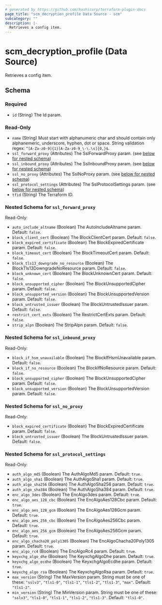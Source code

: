 ```yaml
---
# generated by https://github.com/hashicorp/terraform-plugin-docs
page_title: "scm_decryption_profile Data Source - scm"
subcategory: ""
description: |-
  Retrieves a config item.
---
```


# scm_decryption_profile (Data Source)

Retrieves a config item.



<!-- schema generated by tfplugindocs -->
## Schema

### Required

- `id` (String) The Id param.

### Read-Only

- `name` (String) Must start with alphanumeric char and should contain only alphanemeric, underscore, hyphen, dot or space. String validation regex: `^[A-Za-z0-9]{1}[A-Za-z0-9_\-\.\s]{0,}$`.
- `ssl_forward_proxy` (Attributes) The SslForwardProxy param. (see [below for nested schema](#nestedatt--ssl_forward_proxy))
- `ssl_inbound_proxy` (Attributes) The SslInboundProxy param. (see [below for nested schema](#nestedatt--ssl_inbound_proxy))
- `ssl_no_proxy` (Attributes) The SslNoProxy param. (see [below for nested schema](#nestedatt--ssl_no_proxy))
- `ssl_protocol_settings` (Attributes) The SslProtocolSettings param. (see [below for nested schema](#nestedatt--ssl_protocol_settings))
- `tfid` (String) The Terraform ID.

<a id="nestedatt--ssl_forward_proxy"></a>
### Nested Schema for `ssl_forward_proxy`

Read-Only:

- `auto_include_altname` (Boolean) The AutoIncludeAltname param. Default: `false`.
- `block_client_cert` (Boolean) The BlockClientCert param. Default: `false`.
- `block_expired_certificate` (Boolean) The BlockExpiredCertificate param. Default: `false`.
- `block_timeout_cert` (Boolean) The BlockTimeoutCert param. Default: `false`.
- `block_tls13_downgrade_no_resource` (Boolean) The BlockTls13DowngradeNoResource param. Default: `false`.
- `block_unknown_cert` (Boolean) The BlockUnknownCert param. Default: `false`.
- `block_unsupported_cipher` (Boolean) The BlockUnsupportedCipher param. Default: `false`.
- `block_unsupported_version` (Boolean) The BlockUnsupportedVersion param. Default: `false`.
- `block_untrusted_issuer` (Boolean) The BlockUntrustedIssuer param. Default: `false`.
- `restrict_cert_exts` (Boolean) The RestrictCertExts param. Default: `false`.
- `strip_alpn` (Boolean) The StripAlpn param. Default: `false`.


<a id="nestedatt--ssl_inbound_proxy"></a>
### Nested Schema for `ssl_inbound_proxy`

Read-Only:

- `block_if_hsm_unavailable` (Boolean) The BlockIfHsmUnavailable param. Default: `false`.
- `block_if_no_resource` (Boolean) The BlockIfNoResource param. Default: `false`.
- `block_unsupported_cipher` (Boolean) The BlockUnsupportedCipher param. Default: `false`.
- `block_unsupported_version` (Boolean) The BlockUnsupportedVersion param. Default: `false`.


<a id="nestedatt--ssl_no_proxy"></a>
### Nested Schema for `ssl_no_proxy`

Read-Only:

- `block_expired_certificate` (Boolean) The BlockExpiredCertificate param. Default: `false`.
- `block_untrusted_issuer` (Boolean) The BlockUntrustedIssuer param. Default: `false`.


<a id="nestedatt--ssl_protocol_settings"></a>
### Nested Schema for `ssl_protocol_settings`

Read-Only:

- `auth_algo_md5` (Boolean) The AuthAlgoMd5 param. Default: `true`.
- `auth_algo_sha1` (Boolean) The AuthAlgoSha1 param. Default: `true`.
- `auth_algo_sha256` (Boolean) The AuthAlgoSha256 param. Default: `true`.
- `auth_algo_sha384` (Boolean) The AuthAlgoSha384 param. Default: `true`.
- `enc_algo_3des` (Boolean) The EncAlgo3des param. Default: `true`.
- `enc_algo_aes_128_cbc` (Boolean) The EncAlgoAes128Cbc param. Default: `true`.
- `enc_algo_aes_128_gcm` (Boolean) The EncAlgoAes128Gcm param. Default: `true`.
- `enc_algo_aes_256_cbc` (Boolean) The EncAlgoAes256Cbc param. Default: `true`.
- `enc_algo_aes_256_gcm` (Boolean) The EncAlgoAes256Gcm param. Default: `true`.
- `enc_algo_chacha20_poly1305` (Boolean) The EncAlgoChacha20Poly1305 param. Default: `true`.
- `enc_algo_rc4` (Boolean) The EncAlgoRc4 param. Default: `true`.
- `keyxchg_algo_dhe` (Boolean) The KeyxchgAlgoDhe param. Default: `true`.
- `keyxchg_algo_ecdhe` (Boolean) The KeyxchgAlgoEcdhe param. Default: `true`.
- `keyxchg_algo_rsa` (Boolean) The KeyxchgAlgoRsa param. Default: `true`.
- `max_version` (String) The MaxVersion param. String must be one of these: `"sslv3"`, `"tls1-0"`, `"tls1-1"`, `"tls1-2"`, `"tls1-3"`, `"max"`. Default: `"tls1-2"`.
- `min_version` (String) The MinVersion param. String must be one of these: `"sslv3"`, `"tls1-0"`, `"tls1-1"`, `"tls1-2"`, `"tls1-3"`. Default: `"tls1-0"`.
